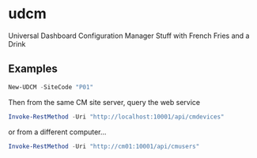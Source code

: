 # udcm

Universal Dashboard Configuration Manager Stuff with French Fries and a Drink

## Examples

```powershell
New-UDCM -SiteCode "P01"
```

Then from the same CM site server, query the web service

```powershell
Invoke-RestMethod -Uri "http://localhost:10001/api/cmdevices"
```
or from a different computer...

```powershell
Invoke-RestMethod -Uri "http://cm01:10001/api/cmusers"
```
